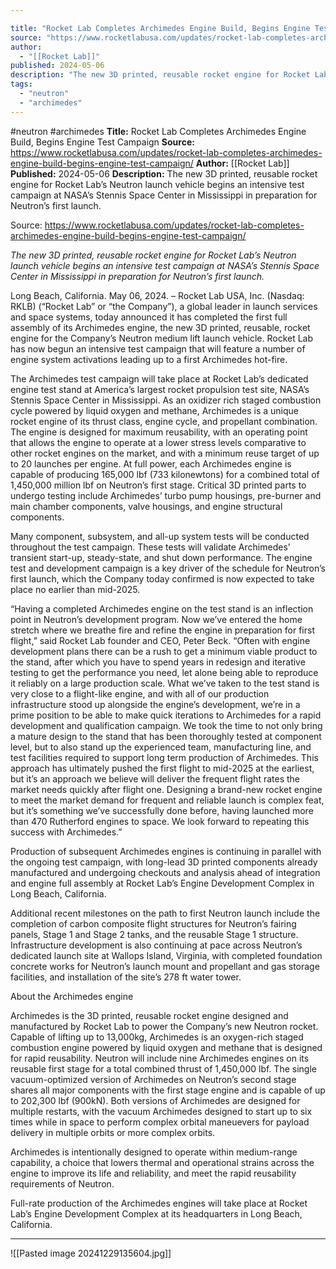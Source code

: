 ```yaml
---

title: "Rocket Lab Completes Archimedes Engine Build, Begins Engine Test Campaign "
source: "https://www.rocketlabusa.com/updates/rocket-lab-completes-archimedes-engine-build-begins-engine-test-campaign/"
author:
  - "[[Rocket Lab]]"
published: 2024-05-06
description: "The new 3D printed, reusable rocket engine for Rocket Lab’s Neutron launch vehicle begins an intensive test campaign at NASA’s Stennis Space Center in Mississippi in preparation for Neutron’s first launch."
tags:
  - "neutron"
  - "archimedes"
---
```


#neutron #archimedes
**Title:** Rocket Lab Completes Archimedes Engine Build, Begins Engine Test Campaign 
**Source:** https://www.rocketlabusa.com/updates/rocket-lab-completes-archimedes-engine-build-begins-engine-test-campaign/
**Author:** [[Rocket Lab]]
**Published:** 2024-05-06
**Description:** The new 3D printed, reusable rocket engine for Rocket Lab’s Neutron launch vehicle begins an intensive test campaign at NASA’s Stennis Space Center in Mississippi in preparation for Neutron’s first launch.

Source: https://www.rocketlabusa.com/updates/rocket-lab-completes-archimedes-engine-build-begins-engine-test-campaign/

*The new 3D printed, reusable rocket engine for Rocket Lab’s Neutron launch vehicle begins an intensive test campaign at NASA’s Stennis Space Center in Mississippi in preparation for Neutron’s first launch.*  

Long Beach, California. May 06, 2024. – Rocket Lab USA, Inc. (Nasdaq: RKLB) (“Rocket Lab” or “the Company”), a global leader in launch services and space systems, today announced it has completed the first full assembly of its Archimedes engine, the new 3D printed, reusable, rocket engine for the Company’s Neutron medium lift launch vehicle. Rocket Lab has now begun an intensive test campaign that will feature a number of engine system activations leading up to a first Archimedes hot-fire.

The Archimedes test campaign will take place at Rocket Lab’s dedicated engine test stand at America’s largest rocket propulsion test site, NASA’s Stennis Space Center in Mississippi. As an oxidizer rich staged combustion cycle powered by liquid oxygen and methane, Archimedes is a unique rocket engine of its thrust class, engine cycle, and propellant combination. The engine is designed for maximum reusability, with an operating point that allows the engine to operate at a lower stress levels comparative to other rocket engines on the market, and with a minimum reuse target of up to 20 launches per engine. At full power, each Archimedes engine is capable of producing 165,000 lbf (733 kilonewtons) for a combined total of 1,450,000 million lbf on Neutron’s first stage. Critical 3D printed parts to undergo testing include Archimedes’ turbo pump housings, pre-burner and main chamber components, valve housings, and engine structural components.

Many component, subsystem, and all-up system tests will be conducted throughout the test campaign. These tests will validate Archimedes’ transient start-up, steady-state, and shut down performance. The engine test and development campaign is a key driver of the schedule for Neutron’s first launch, which the Company today confirmed is now expected to take place no earlier than mid-2025.

“Having a completed Archimedes engine on the test stand is an inflection point in Neutron’s development program. Now we’ve entered the home stretch where we breathe fire and refine the engine in preparation for first flight,” said Rocket Lab founder and CEO, Peter Beck. “Often with engine development plans there can be a rush to get a minimum viable product to the stand, after which you have to spend years in redesign and iterative testing to get the performance you need, let alone being able to reproduce it reliably on a large production scale. What we’ve taken to the test stand is very close to a flight-like engine, and with all of our production infrastructure stood up alongside the engine’s development, we’re in a prime position to be able to make quick iterations to Archimedes for a rapid development and qualification campaign. We took the time to not only bring a mature design to the stand that has been thoroughly tested at component level, but to also stand up the experienced team, manufacturing line, and test facilities required to support long term production of Archimedes. This approach has ultimately pushed the first flight to mid-2025 at the earliest, but it’s an approach we believe will deliver the frequent flight rates the market needs quickly after flight one. Designing a brand-new rocket engine to meet the market demand for frequent and reliable launch is complex feat, but it’s something we’ve successfully done before, having launched more than 470 Rutherford engines to space. We look forward to repeating this success with Archimedes.”

Production of subsequent Archimedes engines is continuing in parallel with the ongoing test campaign, with long-lead 3D printed components already manufactured and undergoing checkouts and analysis ahead of integration and engine full assembly at Rocket Lab’s Engine Development Complex in Long Beach, California.

Additional recent milestones on the path to first Neutron launch include the completion of carbon composite flight structures for Neutron’s fairing panels, Stage 1 and Stage 2 tanks, and the reusable Stage 1 structure. Infrastructure development is also continuing at pace across Neutron’s dedicated launch site at Wallops Island, Virginia, with completed foundation concrete works for Neutron’s launch mount and propellant and gas storage facilities, and installation of the site’s 278 ft water tower.

About the Archimedes engine

Archimedes is the 3D printed, reusable rocket engine designed and manufactured by Rocket Lab to power the Company’s new Neutron rocket. Capable of lifting up to 13,000kg, Archimedes is an oxygen-rich staged combustion engine powered by liquid oxygen and methane that is designed for rapid reusability. Neutron will include nine Archimedes engines on its reusable first stage for a total combined thrust of 1,450,000 lbf. The single vacuum-optimized version of Archimedes on Neutron’s second stage shares all major components with the first stage engine and is capable of up to 202,300 lbf (900kN). Both versions of Archimedes are designed for multiple restarts, with the vacuum Archimedes designed to start up to six times while in space to perform complex orbital maneuevers for payload delivery in multiple orbits or more complex orbits.

Archimedes is intentionally designed to operate within medium-range capability, a choice that lowers thermal and operational strains across the engine to improve its life and reliability, and meet the rapid reusability requirements of Neutron.

Full-rate production of the Archimedes engines will take place at Rocket Lab’s Engine Development Complex at its headquarters in Long Beach, California.

---

![[Pasted image 20241229135604.jpg]]